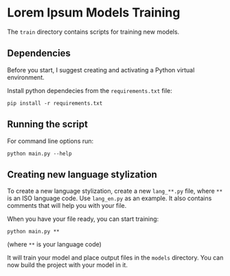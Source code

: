 
# Lorem Ipsum Models Training

The `train` directory contains scripts for training new models.

## Dependencies

Before you start, I suggest creating and activating a Python virtual environment.

Install python dependecies from the `requirements.txt` file:

```shell
pip install -r requirements.txt
```

## Running the script

For command line options run:

```shell
python main.py --help
```

## Creating new language stylization

To create a new language stylization, create a new `lang_**.py` file,
where `**` is an ISO language code. Use `lang_en.py` as an example.
It also contains comments that will help you with your file.

When you have your file ready, you can start training:

```shell
python main.py **
```

(where `**` is your language code)

It will train your model and place output files in the `models` directory.
You can now build the project with your model in it.